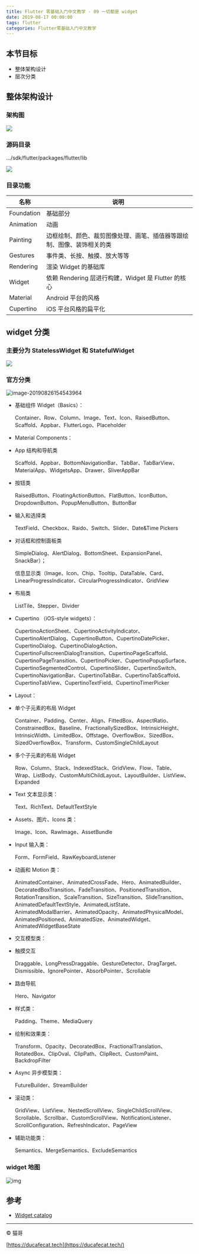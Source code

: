 ```yaml
---
title: Flutter 零基础入门中文教学 - 09 一切都是 widget
date: 2019-08-17 00:00:00
tags: flutter
categories: Flutter零基础入门中文教学
---
```


## 本节目标

- 整体架构设计
- 层次分类

## 整体架构设计

### 架构图

![](2019-08-26-15-13-31.png)

### 源码目录

.../sdk/flutter/packages/flutter/lib

![](2019-08-26-15-30-25.png)

### 目录功能

| 名称       | 说明                                                         |
| ---------- | ------------------------------------------------------------ |
| Foundation | 基础部分                                                     |
| Animation  | 动画                                                         |
| Painting   | 边框绘制、颜色、裁剪图像处理、画笔、插值器等跟绘制、图像、装饰相关的类 |
| Gestures   | 事件类、长按、触摸、放大等等                                 |
| Rendering  | 渲染 Widget 的基础库                                         |
| Widget     | 依赖 Rendering 层进行构建，Widget 是 Flutter 的核心          |
| Material   | Android 平台的风格                                           |
| Cupertino  | iOS 平台风格的扁平化                                         |

## widget 分类

### 主要分为 StatelessWidget 和 StatefulWidget

![](Ft06Pki12EkIUT-IrLZeUXPKeUZt.png)

### 官方分类

![image-20190826154543964](flutter-09-widgets/image-20190826154543964.png)

- 基础组件 Widget（Basics）：

  Container、Row、Column、Image、Text、Icon、RaisedButton、Scaffold、Appbar、FlutterLogo、Placeholder

- Material Components：

- App 结构和导航类

  Scaffold、Appbar、BottomNavigationBar、TabBar、TabBarView、MaterialApp、WidgetsApp、Drawer、SliverAppBar

- 按钮类

  RaisedButton、FloatingActionButton、FlatButton、IconButton、DropdownButton、PopupMenuButton、ButtonBar

- 输入和选择类

  TextField、Checkbox、Raido、Switch、Slider、Date&Time Pickers

- 对话框和控制面板类

  SimpleDialog、AlertDialog、BottomSheet、ExpansionPanel、SnackBar）；

  信息显示类（Image、Icon、Chip、Tooltip、DataTable、Card、LinearProgressIndicator、CircularProgressIndicator、GridView

- 布局类

  ListTile、Stepper、Divider

- Cupertino （iOS-style widgets）：

  CupertinoActionSheet、CupertinoActivityIndicator、CupertinoAlertDialog、CupertinoButton、CupertinoDatePicker、CupertinoDialog、CupertinoDialogAction、CupertinoFullscreenDialogTransition、CupertinoPageScaffold、CupertinoPageTransition、CupertinoPicker、CupertinoPopupSurface、CupertinoSegmentedControl、CupertinoSlider、CupertinoSwitch、CupertinoNavigationBar、CupertinoTabBar、CupertinoTabScaffold、CupertinoTabView、CupertinoTextField、CupertinoTimerPicker

- Layout：

- 单个子元素的布局 Widget

  Container、Padding、Center、Align、FittedBox、AspectRatio、ConstrainedBox、Baseline、FractionallySizedBox、IntrinsicHeight、IntrinsicWidth、LimitedBox、Offstage、OverflowBox、SizedBox、SizedOverflowBox、Transform、CustomSingleChildLayout

- 多个子元素的布局 Widget

  Row、Column、Stack、IndexedStack、GridView、Flow、Table、Wrap、ListBody、CustomMultiChildLayout、LayoutBuilder、ListView、Expanded

- Text 文本显示类：

  Text、RichText、DefaultTextStyle

- Assets、图片、Icons 类：

  Image、Icon、RawImage、AssetBundle

- Input 输入类：

  Form、FormField、RawKeyboardListener

- 动画和 Motion 类：

  AnimatedContainer、AnimatedCrossFade、Hero、AnimatedBuilder、DecoratedBoxTransition、FadeTransition、PositionedTransition、RotationTransition、ScaleTransition、SizeTransition、SlideTransition、AnimatedDefaultTextStyle、AnimatedListState、AnimatedModalBarrier、AnimatedOpacity、AnimatedPhysicalModel、AnimatedPositioned、AnimatedSize、AnimatedWidget、AnimatedWidgetBaseState

- 交互模型类：

- 触摸交互

  Draggable、LongPressDraggable、GestureDetector、DragTarget、Dismissible、IgnorePointer、AbsorbPointer、Scrollable

- 路由导航

  Hero、Navigator

- 样式类：

  Padding、Theme、MediaQuery

- 绘制和效果类：

  Transform、Opacity、DecoratedBox、FractionalTranslation、RotatedBox、ClipOval、ClipPath、ClipRect、CustomPaint、BackdropFilter

- Async 异步模型类：

  FutureBuilder、StreamBuilder

- 滚动类：

  GridView、ListView、NestedScrollView、SingleChildScrollView、Scrollable、Scrollbar、CustomScrollView、NotificationListener、ScrollConfiguration、RefreshIndicator、PageView

- 辅助功能类：

  Semantics、MergeSemantics、ExcludeSemantics

### widget 地图

![img](FlOkMR8qN2K07EG0J69eMEw-IroG.png)

## 参考

- [Widget catalog](https://flutter.dev/docs/development/ui/widgets)

---

© 猫哥

[https://ducafecat.tech](https://ducafecat.tech/)
